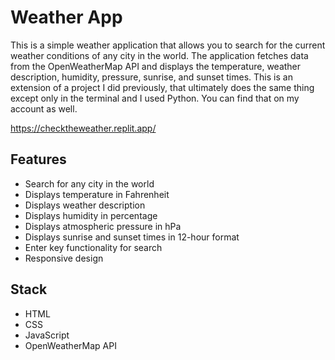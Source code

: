 # Weather App

This is a simple weather application that allows you to search for the current weather conditions of any city in the world. The application fetches data from the OpenWeatherMap API and displays the temperature, weather description, humidity, pressure, sunrise, and sunset times. This is an extension of a project I did previously, that ultimately does the same thing except only in the terminal and I used Python. You can find that on my account as well.

https://checktheweather.replit.app/

## Features

- Search for any city in the world
- Displays temperature in Fahrenheit
- Displays weather description
- Displays humidity in percentage
- Displays atmospheric pressure in hPa
- Displays sunrise and sunset times in 12-hour format
- Enter key functionality for search
- Responsive design

## Stack

- HTML
- CSS
- JavaScript
- OpenWeatherMap API

